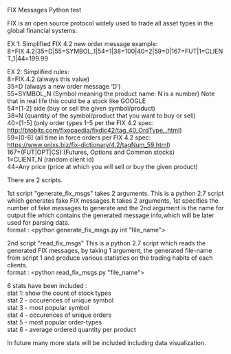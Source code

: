 FIX Messages Python test

FIX is an open source protocol widely used to trade all asset types in the global financial systems.


EX 1: Simplified FIX 4.2 new order message example: 
8=FIX.4.2|35=D|55=SYMBOL_1|54=1|38=100|40=2|59=0|167=FUT|1=CLIENT_1|44=199.99 

EX 2: Simplified rules: <br />
8=FIX.4.2 (always this value) <br />
35=D (always a new order message ‘D’) <br />
55=SYMBOL_N (Symbol meaning the product name: N is a number) Note that in real life this could be a stock like GOOGLE <br />
54=[1-2] side (buy or sell the given symbol/product) <br />
38=N (quantity of the symbol/product that you want to buy or sell) <br />
40=[1-5] (only order types 1-5 per the FIX 4.2 spec: http://btobits.com/fixopaedia/fixdic42/tag_40_OrdType_.html) <br />
59=[0-6] (all time in force orders per FIX 4.2 spec: https://www.onixs.biz/fix-dictionary/4.2/tagNum_59.html) <br />
167=(FUT|OPT|CS) (Futures, Options and Common stocks) <br />
1=CLIENT_N (random client id) <br />
44=Any price (price at which you will sell or buy the given product) <br />

There are 2 scripts.

1st script "generate_fix_msgs" takes 2 arguments. 
This is a python 2.7 script which generates fake FIX messages.It takes 2 arguments, 
1st specifies the number of fake messages to generate and the 2nd argument is the name for output file 
which contains the generated message info,which will be later used for parsing data. <br />
format : <python generate_fix_msgs.py int "file_name">


2nd script "read_fix_msgs"
This is a python 2.7 script which reads the generated FIX messages,
by taking 1 argument, the generated file-name from script 1
and produce various statistics on the trading habits of each clients. <br />
format : <python read_fix_msgs.py "file_name">

6 stats have been included : <br />
stat 1: show the count of stock types<br />
stat 2 - occurences of unique symbol<br />
stat 3 - most popular symbol <br />
stat 4 - occurences of unique orders<br />
stat 5 - most popular order-types<br />
stat 6 - average ordered quantity per product<br />

In future many more stats will be included including data visualization.

